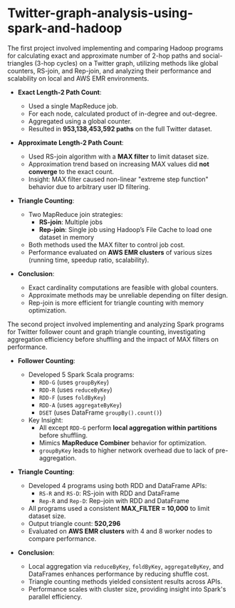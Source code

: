 # Twitter-graph-analysis-using-spark-and-hadoop
The first project involved implementing and comparing Hadoop programs for calculating exact and approximate number of 2-hop paths and social-triangles (3-hop cycles) on a Twitter graph, utilizing methods like global counters, RS-join, and Rep-join, and analyzing their performance and scalability on local and AWS EMR environments.
- **Exact Length-2 Path Count**:
  - Used a single MapReduce job.
  - For each node, calculated product of in-degree and out-degree.
  - Aggregated using a global counter.
  - Resulted in **953,138,453,592 paths** on the full Twitter dataset.

- **Approximate Length-2 Path Count**:
  - Used RS-join algorithm with a **MAX filter** to limit dataset size.
  - Approximation trend based on increasing MAX values did **not converge** to the exact count.
  - Insight: MAX filter caused non-linear "extreme step function" behavior due to arbitrary user ID filtering.

- **Triangle Counting**:
  - Two MapReduce join strategies:
    - **RS-join**: Multiple jobs
    - **Rep-join**: Single job using Hadoop’s File Cache to load one dataset in memory
  - Both methods used the MAX filter to control job cost.
  - Performance evaluated on **AWS EMR clusters** of various sizes (running time, speedup ratio, scalability).

- **Conclusion**:
  - Exact cardinality computations are feasible with global counters.
  - Approximate methods may be unreliable depending on filter design.
  - Rep-join is more efficient for triangle counting with memory optimization.

The second project involved implementing and analyzing Spark programs for Twitter follower count and graph triangle counting, investigating aggregation efficiency before shuffling and the impact of MAX filters on performance.<br>
- **Follower Counting**:
  - Developed 5 Spark Scala programs:
    - `RDD-G` (uses `groupByKey`)
    - `RDD-R` (uses `reduceByKey`)
    - `RDD-F` (uses `foldByKey`)
    - `RDD-A` (uses `aggregateByKey`)
    - `DSET` (uses DataFrame `groupBy().count()`)
  - Key Insight:
    - All except `RDD-G` perform **local aggregation within partitions** before shuffling.
    - Mimics **MapReduce Combiner** behavior for optimization.
    - `groupByKey` leads to higher network overhead due to lack of pre-aggregation.

- **Triangle Counting**:
  - Developed 4 programs using both RDD and DataFrame APIs:
    - `RS-R` and `RS-D`: RS-join with RDD and DataFrame
    - `Rep-R` and `Rep-D`: Rep-join with RDD and DataFrame
  - All programs used a consistent **MAX_FILTER = 10,000** to limit dataset size.
  - Output triangle count: **520,296**
  - Evaluated on **AWS EMR clusters** with 4 and 8 worker nodes to compare performance.

- **Conclusion**:
  - Local aggregation via `reduceByKey`, `foldByKey`, `aggregateByKey`, and DataFrames enhances performance by reducing shuffle cost.
  - Triangle counting methods yielded consistent results across APIs.
  - Performance scales with cluster size, providing insight into Spark's parallel efficiency.
